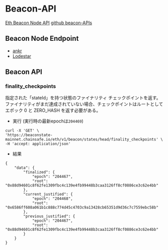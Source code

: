 # Beacon-API

[Eth Beacon Node API](https://ethereum.github.io/beacon-APIs/)
[github beacon-APIs](https://github.com/ethereum/beacon-APIs)

## Beacon Node Endpoint
- [ankr](https://www.ankr.com/rpc/eth/)
- [Lodestar](https://beaconstate-mainnet.chainsafe.io/)


## Beacon API

### finality_checkpoints
指定された「stateId」を持つ状態のファイナリティ チェックポイントを返す。 ファイナリティがまだ達成されていない場合、チェックポイントはルートとしてエポック 0 と ZERO_HASH を返す必要がある。

- 実行 (実行時の最新epochは`204469`)
```
curl -X 'GET' \
'https://beaconstate-mainnet.chainsafe.io/eth/v1/beacon/states/head/finality_checkpoints' \
-H 'accept: application/json'
```

- 結果
```
{
	"data": {
		"finalized": {
			"epoch": "204467",
			"root": "0x88d94601c8f62fe1309fbc4c139e4fb99448b3caa3126ff8cf0886ce3c62e4bb"
		},
		"current_justified": {
			"epoch": "204468",
			"root": "0x6586ff608a061b1c888c774d45c4703c9a13428cb65351d9d36c7c7559ebc58b"
		},
		"previous_justified": {
			"epoch": "204467",
			"root": "0x88d94601c8f62fe1309fbc4c139e4fb99448b3caa3126ff8cf0886ce3c62e4bb"
		}
	}
}
```